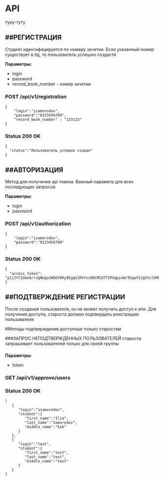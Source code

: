 API
===
туру-туту

##РЕГИСТРАЦИЯ
---
Студент идентифицируется по номеру зачетки. Если указанный номер существует в бд, то пользователь успешно создастя


**Параметры:**
 - login
 - password
 - record_book_number - номер зачетки

### POST /api/v1/registration
```
{
    "login":"isamorodov",
    "password":"0123456789",
    "record_book_number" : "123123"
}
```

### Status 200 OK
```
{
  "status":"Пользователь успешно создан"
}
```

##АВТОРИЗАЦИЯ
---
Метод для получения api токена. Важный параметр для всех последующих запросов

**Параметры:**

 - login
 - password

### POST /api/v1/authorization
```
{
    "login":"isamorodov",
    "password":"0123456789"
}
```

### Status 200 OK
```
{
  "access_token": "pIjIY7jUee0/+JgNUgaJWDEV0Ky8EgqVJRVYxsRDCMCO7TSPXqpysW/9Sgwt5Jg5txlKMnXfKAIiDfwMALJqAQ=="
}
```


##ПОДТВЕРЖДЕНИЕ РЕГИСТРАЦИИ
---
После создания пользователя, он не может получать доступ к апи. Для получения доступа, староста должен подтвердить реистрацию пользователя

#Методы подтверждения доступные только старостам

###ЗАПРОС НЕПОДТВЕРЖДЕННЫХ ПОЛЬЗОВАТЕЛЕЙ
  староста запрашивает пользователей только для своей группы
###

**Параметры:**

 - token

### GET /api/v1/approve/users

### Status 200 OK
```
[
   {  
      "login":"isamorodov",
      "student":{  
         "first_name":"Ilia",
         "last_name":"Samorodov",
         "middle_name":"kek"
      }
   },
   {  
      "login":"test",
      "student":{  
         "first_name":"test",
         "last_name":"test",
         "middle_name":"test"
      }
   }
]
```
